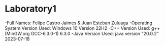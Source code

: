 # Laboratory1

-Full Names: Felipe Castro Jaimes & Juan Esteban Zuluaga
-Operating System Version Used: Windows 10 Version 22H2
-C++ Version Used: g++ (MinGW.org GCC-6.3.0-1) 6.3.0
-Java Version Used: java version "20.0.2" 2023-07-18
